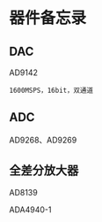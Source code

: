 # 器件备忘录

## DAC

AD9142

```
1600MSPS，16bit，双通道
```



## ADC

AD9268、AD9269



## 全差分放大器

AD8139

ADA4940-1